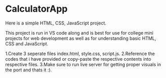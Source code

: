 # CalculatorApp
Here is a simple HTML, CSS, JavaScript project. 

This project is run in VS code along and is best for use for college mini projects for web development as well as for understanding basic HTML, CSS and JavaScript.

1.Create 3 seperate files index.html, style.css, script.js.
2.Reference the codes that i have provided or copy-paste the respective contents into respective files.
3.Make sure to run live server for getting proper visuals in the port and thats it :).
